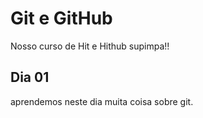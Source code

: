 # Git e GitHub
Nosso curso de Hit e Hithub supimpa!!

## Dia 01
aprendemos neste dia muita coisa sobre git.
